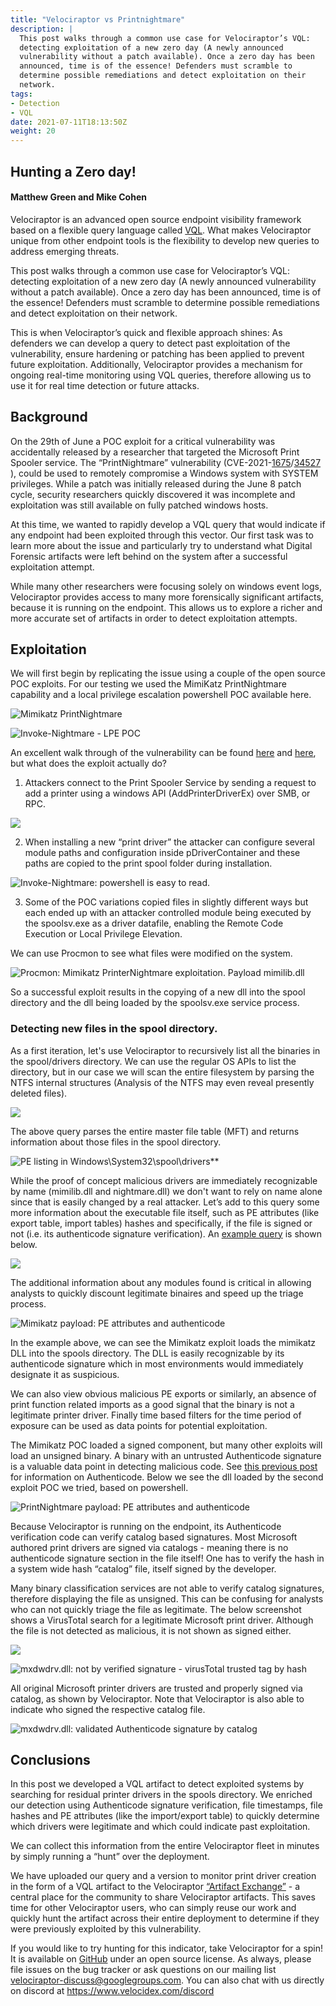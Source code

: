 ```yaml
---
title: "Velociraptor vs Printnightmare"
description: |
  This post walks through a common use case for Velociraptor’s VQL:
  detecting exploitation of a new zero day (A newly announced
  vulnerability without a patch available). Once a zero day has been
  announced, time is of the essence! Defenders must scramble to
  determine possible remediations and detect exploitation on their
  network.
tags:
- Detection
- VQL
date: 2021-07-11T18:13:50Z
weight: 20
---
```


## Hunting a Zero day!
#### Matthew Green and Mike Cohen

Velociraptor is an advanced open source endpoint visibility framework
based on a flexible query language called
[VQL](https://docs.velociraptor.app/docs/vql/). What makes
Velociraptor unique from other endpoint tools is the flexibility to
develop new queries to address emerging threats.

This post walks through a common use case for Velociraptor’s VQL:
detecting exploitation of a new zero day (A newly announced
vulnerability without a patch available). Once a zero day has been
announced, time is of the essence! Defenders must scramble to
determine possible remediations and detect exploitation on their
network.

This is when Velociraptor’s quick and flexible approach shines: As
defenders we can develop a query to detect past exploitation of the
vulnerability, ensure hardening or patching has been applied to
prevent future exploitation. Additionally, Velociraptor provides a
mechanism for ongoing real-time monitoring using VQL queries,
therefore allowing us to use it for real time detection or future
attacks.

## Background

On the 29th of June a POC exploit for a critical vulnerability was
accidentally released by a researcher that targeted the Microsoft
Print Spooler service. The “PrintNightmare” vulnerability
(CVE-2021-[1675](https://msrc.microsoft.com/update-guide/vulnerability/CVE-2021-1675)/[34527](https://msrc.microsoft.com/update-guide/vulnerability/CVE-2021-34527) ), could be used to remotely compromise a Windows
system with SYSTEM privileges. While a patch was initially released
during the June 8 patch cycle, security researchers quickly discovered
it was incomplete and exploitation was still available on fully
patched windows hosts.

At this time, we wanted to rapidly develop a VQL query that would
indicate if any endpoint had been exploited through this vector. Our
first task was to learn more about the issue and particularly try to
understand what Digital Forensic artifacts were left behind on the
system after a successful exploitation attempt.

While many other researchers were focusing solely on windows event
logs, Velociraptor provides access to many more forensically
significant artifacts, because it is running on the endpoint. This
allows us to explore a richer and more accurate set of artifacts in
order to detect exploitation attempts.



## Exploitation

We will first begin by replicating the issue using a couple of the
open source POC exploits. For our testing we used the MimiKatz
PrintNightmare capability and a local privilege escalation powershell
POC available here.


![Mimikatz PrintNightmare](image9.png)



![Invoke-Nightmare - LPE POC](image2.png)

An excellent walk through of the vulnerability can be found [here](https://www.kb.cert.org/vuls/id/383432) and
[here](https://www.rapid7.com/blog/post/2021/06/30/cve-2021-1675-printnightmare-patch-does-not-remediate-vulnerability/), but what does the exploit actually do?

1. Attackers connect to the Print Spooler Service by sending a request to add a printer using a windows API (AddPrinterDriverEx) over SMB, or RPC.

![](image7.png)

2. When installing a new “print driver” the attacker can configure several module paths and configuration inside pDriverContainer and these paths are copied to the print spool folder during installation.

![Invoke-Nightmare: powershell is easy to read.](image1.png)

3. Some of the POC variations copied files in slightly different ways but each ended up with an attacker controlled module being executed by the spoolsv.exe as a driver datafile, enabling the Remote Code Execution or Local Privilege Elevation.

We can use Procmon to see what files were modified on the system.


![Procmon: Mimikatz PrinterNightmare exploitation. Payload mimilib.dll](image3.png)

So a successful exploit results in the copying of a new dll into the
spool directory and the dll being loaded by the spoolsv.exe service
process.

### Detecting new files in the spool directory.

As a first iteration, let's use Velociraptor to recursively list all
the binaries in the spool/drivers directory. We can use the regular OS
APIs to list the directory, but in our case we will scan the entire
filesystem by parsing the NTFS internal structures (Analysis of the
NTFS may even reveal presently deleted files).

![](image4.png)

The above query parses the entire master file table (MFT) and returns
information about those files in the spool directory.


![PE listing in Windows\System32\spool\drivers**](image6.png)

While the proof of concept malicious drivers are immediately
recognizable by name (mimilib.dll and nightmare.dll) we don't want to
rely on name alone since that is easily changed by a real
attacker. Let’s add to this query some more information about the
executable file itself, such as PE attributes (like export table,
import tables) hashes and specifically, if the file is signed or not
(i.e. its authenticode signature verification). An [example query](https://gist.github.com/scudette/e24c32528b4aee679209b688afa40839) is shown below.

![](image12.png)

The additional information about any modules found is critical in
allowing analysts to quickly discount legitimate binaires and speed up
the triage process.


![Mimikatz payload: PE attributes and authenticode](image10.png)

In the example above, we can see the Mimikatz exploit loads the
mimikatz DLL into the spools directory. The DLL is easily recognizable
by its authenticode signature which in most environments would
immediately designate it as suspicious.

We can also view obvious malicious PE exports or similarly, an absence
of print function related imports as a good signal that the binary is
not a legitimate printer driver. Finally time based filters for the
time period of exposure can be used as data points for potential
exploitation.

The Mimikatz POC loaded a signed component, but many other exploits
will load an unsigned binary. A binary with an untrusted Authenticode
signature is a valuable data point in detecting malicious code. See
[this previous post](https://docs.velociraptor.app/blog/2021/2021-06-09-verifying-executables-on-windows-1b3518122d3c/) for information on Authenticode. Below we see the
dll loaded by the second exploit POC we tried, based on powershell.


![PrintNightmare payload: PE attributes and authenticode](image13.png)

Because Velociraptor is running on the endpoint, its Authenticode
verification code can verify catalog based signatures. Most Microsoft
authored print drivers are signed via catalogs - meaning there is no
authenticode signature section in the file itself! One has to verify
the hash in a system wide hash “catalog” file, itself signed by the
developer.

Many binary classification services are not able to verify catalog
signatures, therefore displaying the file as unsigned. This can be
confusing for analysts who can not quickly triage the file as
legitimate. The below screenshot shows a VirusTotal search for a
legitimate Microsoft print driver. Although the file is not detected
as malicious, it is not shown as signed either.

![](image5.png)

![mxdwdrv.dll: not by verified signature - virusTotal trusted tag by hash](image8.png)

All original Microsoft printer drivers are trusted and properly signed
via catalog, as shown by Velociraptor. Note that Velociraptor is also
able to indicate who signed the respective catalog file.


![mxdwdrv.dll: validated Authenticode signature by catalog](image11.png)


## Conclusions

In this post we developed a VQL artifact to detect exploited systems
by searching for residual printer drivers in the spools directory. We
enriched our detection using Authenticode signature verification, file
timestamps, file hashes and PE attributes (like the import/export
table) to quickly determine which drivers were legitimate and which
could indicate past exploitation.

We can collect this information from the entire Velociraptor fleet in
minutes by simply running a “hunt” over the deployment.

We have uploaded our query and a version to monitor print driver creation in the form of a VQL artifact to the
Velociraptor [“Artifact Exchange”](https://docs.velociraptor.app/exchange/) - a central place for the community
to share Velociraptor artifacts. This saves time for other
Velociraptor users, who can simply reuse our work and quickly hunt the
artifact across their entire deployment to determine if they were
previously exploited by this vulnerability.

If you would like to try hunting for this indicator, take Velociraptor
for a spin! It is available on [GitHub](https://github.com/Velocidex/velociraptor) under an open source license. As
always, please file issues on the bug tracker or ask questions on our
mailing list velociraptor-discuss@googlegroups.com. You can also chat
with us directly on discord at https://www.velocidex.com/discord
